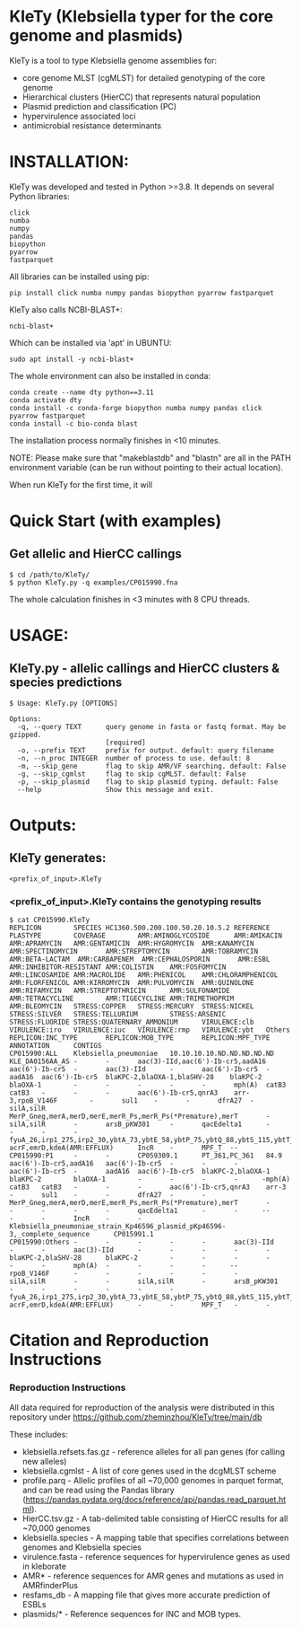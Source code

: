 
# KleTy (Klebsiella typer for the core genome and plasmids)
KleTy is a tool to type Klebsiella genome assemblies for: 
* core genome MLST (cgMLST) for detailed genotyping of the core genome
* Hierarchical clusters (HierCC) that represents natural population
* Plasmid prediction and classification (PC)
* hypervirulence associated loci
* antimicrobial resistance determinants


# INSTALLATION:

KleTy was developed and tested in Python >=3.8. It depends on several Python libraries: 
~~~~~~~~~~
click
numba
numpy
pandas
biopython
pyarrow
fastparquet
~~~~~~~~~~

All libraries can be installed using pip: 

~~~~~~~~~~
pip install click numba numpy pandas biopython pyarrow fastparquet
~~~~~~~~~~
KleTy also calls NCBI-BLAST+:

~~~~~~~~~~
ncbi-blast+
~~~~~~~~~~

Which can be installed via 'apt' in UBUNTU:
~~~~~~~~~~
sudo apt install -y ncbi-blast+
~~~~~~~~~~

The whole environment can also be installed in conda:


~~~~~~~~~~
conda create --name dty python==3.11
conda activate dty
conda install -c conda-forge biopython numba numpy pandas click pyarrow fastparquet
conda install -c bio-conda blast
~~~~~~~~~~

The installation process normally finishes in <10 minutes. 

NOTE: Please make sure that "makeblastdb" and "blastn" are all in the PATH environment variable (can be run without pointing to their actual location). 

When run KleTy for the first time, it will 





# Quick Start (with examples)
## Get allelic and HierCC callings
~~~~~~~~~~~
$ cd /path/to/KleTy/
$ python KleTy.py -q examples/CP015990.fna
~~~~~~~~~~~

The whole calculation finishes in <3 minutes with 8 CPU threads. 


# USAGE:
## KleTy.py - allelic callings and HierCC clusters & species predictions

~~~~~~~~~~~~~~
$ Usage: KleTy.py [OPTIONS]

Options:
  -q, --query TEXT      query genome in fasta or fastq format. May be gzipped.
                        [required]
  -o, --prefix TEXT     prefix for output. default: query filename
  -n, --n_proc INTEGER  number of process to use. default: 8
  -m, --skip_gene       flag to skip AMR/VF searching. default: False
  -g, --skip_cgmlst     flag to skip cgMLST. default: False
  -p, --skip_plasmid    flag to skip plasmid typing. default: False
  --help                Show this message and exit.
~~~~~~~~~~~~~~~~~

# Outputs:
## KleTy generates:

~~~~~~~~~~~~~
<prefix_of_input>.KleTy
~~~~~~~~~~~~~

### <prefix_of_input>.KleTy contains the genotyping results
~~~~~~~~~~~~~
$ cat CP015990.KleTy
REPLICON        SPECIES HC1360.500.200.100.50.20.10.5.2 REFERENCE       PLASTYPE        COVERAGE        AMR:AMINOGLYCOSIDE      AMR:AMIKACIN    AMR:APRAMYCIN   AMR:GENTAMICIN  AMR:HYGROMYCIN  AMR:KANAMYCIN   AMR:SPECTINOMYCIN       AMR:STREPTOMYCIN        AMR:TOBRAMYCIN AMR:BETA-LACTAM  AMR:CARBAPENEM  AMR:CEPHALOSPORIN       AMR:ESBL        AMR:INHIBITOR-RESISTANT AMR:COLISTIN    AMR:FOSFOMYCIN  AMR:LINCOSAMIDE AMR:MACROLIDE   AMR:PHENICOL    AMR:CHLORAMPHENICOL     AMR:FLORFENICOL AMR:KIRROMYCIN  AMR:PULVOMYCIN  AMR:QUINOLONE   AMR:RIFAMYCIN   AMR:STREPTOTHRICIN      AMR:SULFONAMIDE AMR:TETRACYCLINE        AMR:TIGECYCLINE AMR:TRIMETHOPRIM        AMR:BLEOMYCIN   STRESS:COPPER   STRESS:MERCURY  STRESS:NICKEL   STRESS:SILVER   STRESS:TELLURIUM        STRESS:ARSENIC  STRESS:FLUORIDE STRESS:QUATERNARY_AMMONIUM      VIRULENCE:clb   VIRULENCE:iro   VIRULENCE:iuc   VIRULENCE:rmp   VIRULENCE:ybt   Others  REPLICON:INC_TYPE       REPLICON:MOB_TYPE       REPLICON:MPF_TYPE       ANNOTATION      CONTIGS
CP015990:ALL    Klebsiella_pneumoniae   10.10.10.10.ND.ND.ND.ND.ND      KLE_DA0156AA_AS -       -       aac(3)-IId,aac(6')-Ib-cr5,aadA16        aac(6')-Ib-cr5  -       aac(3)-IId      -       aac(6')-Ib-cr5  -       aadA16  aac(6')-Ib-cr5  blaKPC-2,blaOXA-1,blaSHV-28    blaKPC-2 blaOXA-1        -       -       -       -       -       mph(A)  catB3   catB3   -       -       -       aac(6')-Ib-cr5,qnrA3    arr-3,rpoB_V146F        -       sul1    -       -       dfrA27  -       silA,silR       MerP_Gneg,merA,merD,merE,merR_Ps,merR_Ps(*Premature),merT       -       silA,silR       -       arsB_pKW301     -       qacEdelta1      -       -       -       -       fyuA_26,irp1_275,irp2_30,ybtA_73,ybtE_58,ybtP_75,ybtQ_88,ybtS_115,ybtT_26,ybtU_129,ybtX_73      acrF,emrD,kdeA(AMR:EFFLUX)      IncR    -       MPF_T  --
CP015990:P1     -       -       CP059309.1      PT_361,PC_361   84.9    aac(6')-Ib-cr5,aadA16   aac(6')-Ib-cr5  -       -       -       aac(6')-Ib-cr5  -       aadA16  aac(6')-Ib-cr5  blaKPC-2,blaOXA-1       blaKPC-2        blaOXA-1        -       -       -       -      -mph(A)  catB3   catB3   -       -       -       aac(6')-Ib-cr5,qnrA3    arr-3   -       sul1    -       -       dfrA27  -       -       MerP_Gneg,merA,merD,merE,merR_Ps,merR_Ps(*Premature),merT       -       -       -       -       -       qacEdelta1      -       -      --       -       -       IncR    -       -       Klebsiella_pneumoniae_strain_Kp46596_plasmid_pKp46596-3,_complete_sequence      CP015991.1
CP015990:Others -       -       -       -       -       aac(3)-IId      -       -       aac(3)-IId      -       -       -       -       -       blaKPC-2,blaSHV-28      blaKPC-2        -       -       -       -       -       -       mph(A)  -       -       -       -      --       rpoB_V146F      -       -       -       -       -       -       silA,silR       -       -       silA,silR       -       arsB_pKW301     -       -       -       -       -       -       fyuA_26,irp1_275,irp2_30,ybtA_73,ybtE_58,ybtP_75,ybtQ_88,ybtS_115,ybtT_26,ybtU_129,ybtX_73      acrF,emrD,kdeA(AMR:EFFLUX)      -       -       MPF_T   -       -
~~~~~~~~~~~~~


# Citation and Reproduction Instructions

### Reproduction Instructions
All data required for reproduction of the analysis were distributed in this repository under
https://github.com/zheminzhou/KleTy/tree/main/db


These includes:
* klebsiella.refsets.fas.gz - reference alleles for all pan genes (for calling new alleles)
* klebsiella.cgmlst - A list of core genes used in the dcgMLST scheme
* profile.parq - Allelic profiles of all ~70,000 genomes in parquet format, and can be read using the Pandas library (https://pandas.pydata.org/docs/reference/api/pandas.read_parquet.html). 
* HierCC.tsv.gz - A tab-delimited table consisting of HierCC results for all ~70,000 genomes
* klebsiella.species - A mapping table that specifies correlations between genomes and Klebsiella species
* virulence.fasta - reference sequences for hypervirulence genes as used in kleborate
* AMR* - reference sequences for AMR genes and mutations as used in AMRfinderPlus
* resfams_db - A mapping file that gives more accurate prediction of ESBLs
* plasmids/* - Reference sequences for INC and MOB types. 


